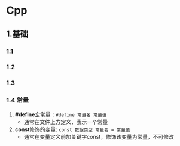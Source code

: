 # Cpp

## 1.基础

### 1.1

### 1.2

### 1.3

### 1.4	常量

1. **#define**宏常量：`#define 常量名 常量值`
   + 通常在文件上方定义，表示一个常量
2. **const**修饰的变量: `const 数据类型 常量名 = 常量值`
   + 通常在变量定义前加关键字const，修饰该变量为常量，不可修改

